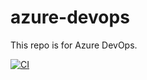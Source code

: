 # azure-devops
This repo is for Azure DevOps.

[![CI](https://github.com/mlanderos/azure-devops/actions/workflows/main.yml/badge.svg)](https://github.com/mlanderos/azure-devops/actions/workflows/main.yml)
